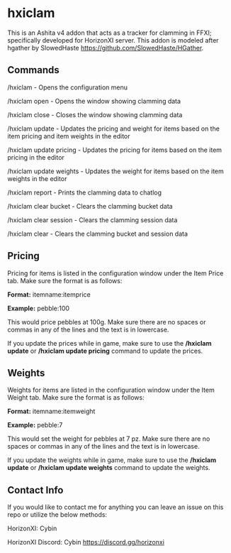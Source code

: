 # hxiclam
This is an Ashita v4 addon that acts as a tracker for clamming in FFXI; specifically developed for HorizonXI server. This addon is modeled after hgather by SlowedHaste https://github.com/SlowedHaste/HGather.


## Commands
/hxiclam - Opens the configuration menu

/hxiclam open - Opens the window showing clamming data

/hxiclam close - Closes the window showing clamming data

/hxiclam update - Updates the pricing and weight for items based on the item pricing and item weights in the editor

/hxiclam update pricing - Updates the pricing for items based on the item pricing in the editor

/hxiclam update weights - Updates the weight for items based on the item weights in the editor

/hxiclam report - Prints the clamming data to chatlog

/hxiclam clear bucket - Clears the clamming bucket data

/hxiclam clear session - Clears the clamming session data

/hxiclam clear - Clears the clamming bucket and session data

## Pricing
Pricing for items is listed in the configuration window under the Item Price tab. Make sure the format is as follows:

**Format:** itemname:itemprice

**Example:** pebble:100

This would price pebbles at 100g.  Make sure there are no spaces or commas in any of the lines and the text is in lowercase.

If you update the prices while in game, make sure to use the **/hxiclam update** or **/hxiclam update pricing** command to update the prices.

## Weights
Weights for items are listed in the configuration window under the Item Weight tab. Make sure the format is as follows:

**Format:** itemname:itemweight

**Example:** pebble:7

This would set the weight for pebbles at 7 pz. Make sure there are no spaces or commas in any of the lines and the text is in lowercase.

If you update the weights while in game, make sure to use the **/hxiclam update** or **/hxiclam update weights** command to update the weights.

## Contact Info
If you would like to contact me for anything you can leave an issue on this repo or utilize the below methods:

HorizonXI: Cybin

HorizonXI Discord: Cybin  https://discord.gg/horizonxi
